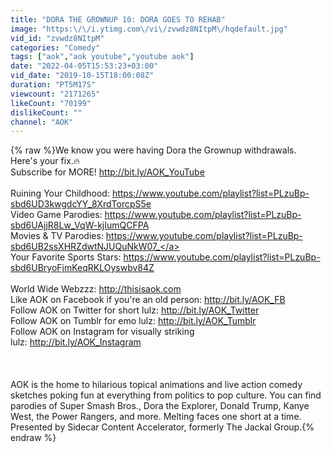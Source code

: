 ```yaml
---
title: "DORA THE GROWNUP 10: DORA GOES TO REHAB"
image: "https:\/\/i.ytimg.com\/vi\/zvwdz8NItpM\/hqdefault.jpg"
vid_id: "zvwdz8NItpM"
categories: "Comedy"
tags: ["aok","aok youtube","youtube aok"]
date: "2022-04-05T15:53:23+03:00"
vid_date: "2019-10-15T18:00:08Z"
duration: "PT5M17S"
viewcount: "2171265"
likeCount: "70199"
dislikeCount: ""
channel: "AOK"
---
```

{% raw %}We know you were having Dora the Grownup withdrawals. Here's your fix.🔥<br />Subscribe for MORE! <a rel="nofollow" target="blank" href="http://bit.ly/AOK_YouTube">http://bit.ly/AOK_YouTube</a> <br /><br />Ruining Your Childhood: <a rel="nofollow" target="blank" href="https://www.youtube.com/playlist?list=PLzuBp-sbd6UD3kwgdcYY_8XrdTorcpS5e">https://www.youtube.com/playlist?list=PLzuBp-sbd6UD3kwgdcYY_8XrdTorcpS5e</a><br />Video Game Parodies: <a rel="nofollow" target="blank" href="https://www.youtube.com/playlist?list=PLzuBp-sbd6UAjjR8Lw_VqW-kjIumQCFPA">https://www.youtube.com/playlist?list=PLzuBp-sbd6UAjjR8Lw_VqW-kjIumQCFPA</a><br />Movies &amp; TV Parodies: <a rel="nofollow" target="blank" href="https://www.youtube.com/playlist?list=PLzuBp-sbd6UB2ssXHRZdwtNJUQuNkW07_">https://www.youtube.com/playlist?list=PLzuBp-sbd6UB2ssXHRZdwtNJUQuNkW07_</a><br />Your Favorite Sports Stars: <a rel="nofollow" target="blank" href="https://www.youtube.com/playlist?list=PLzuBp-sbd6UBryoFjmKeqRKLOyswbv84Z">https://www.youtube.com/playlist?list=PLzuBp-sbd6UBryoFjmKeqRKLOyswbv84Z</a><br /><br />World Wide Webzzz: <a rel="nofollow" target="blank" href="http://thisisaok.com">http://thisisaok.com</a><br />Like AOK on Facebook if you're an old person: <a rel="nofollow" target="blank" href="http://bit.ly/AOK_FB">http://bit.ly/AOK_FB</a><br />Follow AOK on Twitter for short lulz: <a rel="nofollow" target="blank" href="http://bit.ly/AOK_Twitter">http://bit.ly/AOK_Twitter</a><br />Follow AOK on Tumblr for emo lulz: <a rel="nofollow" target="blank" href="http://bit.ly/AOK_Tumblr">http://bit.ly/AOK_Tumblr</a><br />Follow AOK on Instagram for visually striking lulz: <a rel="nofollow" target="blank" href="http://bit.ly/AOK_Instagram">http://bit.ly/AOK_Instagram</a><br /><br /><br /><br />AOK is the home to hilarious topical animations and live action comedy sketches poking fun at everything from politics to pop culture. You can find parodies of Super Smash Bros., Dora the Explorer, Donald Trump, Kanye West, the Power Rangers, and more. Melting faces one short at a time. Presented by Sidecar Content Accelerator, formerly The Jackal Group.{% endraw %}
